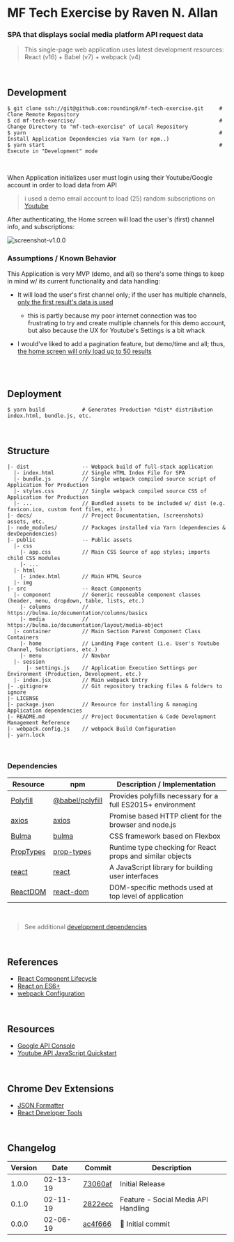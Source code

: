 
# MF Tech Exercise by Raven N. Allan

### SPA that displays social media platform API request data

> This single-page web application uses latest development resources: React (v16) + Babel (v7) + webpack (v4)

<br>

## Development

```
$ git clone ssh://git@github.com:rounding8/mf-tech-exercise.git     # Clone Remote Repository
$ cd mf-tech-exercise/                                              # Change Directory to "mf-tech-exercise" of Local Repository
$ yarn                                                              # Install Application Dependencies via Yarn (or npm..)
$ yarn start                                                        # Execute in "Development" mode
```

<br>

When Application initializes user must login using their Youtube/Google account in order to load data from API

> i used a demo email account to load (25) random subscriptions on [Youtube](https://youtube.com)

After authenticating, the Home screen will load the user's (first) channel info, and subscriptions:

![screenshot-v1.0.0](https://github.com/rounding8/mf-tech-exercise/blob/master/docs/screenshot-v1.0.0.jpg)

### Assumptions / Known Behavior

This Application is very MVP (demo, and all) so there's some things to keep in mind w/ its current functionality and data handling:

- It will load the user's first channel only; if the user has multiple channels, [only the first result's data is used](https://github.com/rounding8/mf-tech-exercise/blob/master/src/container/home/index.jsx#L89)
  - this is partly because my poor internet connection was too frustrating to try and create multiple channels for this demo account, but also because the UX for Youtube's Settings is a bit whack

- I would've liked to add a pagination feature, but demo/time and all; thus, [the home screen will only load up to 50 results](https://github.com/rounding8/mf-tech-exercise/blob/master/src/container/home/index.jsx#L114)

<br>
<br>

## Deployment

```
$ yarn build            # Generates Production *dist* distribution index.html, bundle.js, etc.
```

<br>

## Structure

```
|- dist                 -- Webpack build of full-stack application
  |- index.html         // Single HTML Index File for SPA
  |- bundle.js          // Single webpack compiled source script of Application for Production
  |- styles.css         // Single webpack compiled source CSS of Application for Production
  |- ...                // Bundled assets to be included w/ dist (e.g. favicon.ico, custom font files, etc.)
|- docs/                // Project Documentation, (screenshots) assets, etc.
|- node_modules/        // Packages installed via Yarn (dependencies & devDependencies)
|- public               -- Public assets
  |- css
    |- app.css          // Main CSS Source of app styles; imports child CSS modules
    |- ...
  |- html
    |- index.html       // Main HTML Source
  |- img
|- src                  -- React Components
  |- component          // Generic reuseable component classes (header, menu, dropdown, table, lists, etc.)
    |- columns          // https://bulma.io/documentation/columns/basics
    |- media            // https://bulma.io/documentation/layout/media-object
  |- container          // Main Section Parent Component Class Containers
    |- home             // Landing Page content (i.e. User's Youtube Channel, Subscriptions, etc.)
    |- menu             // Navbar
  |- session
      |- settings.js    // Application Execution Settings per Environment (Production, Development, etc.)
  |- index.jsx          // Main webpack Entry
|- .gitignore           // Git repository tracking files & folders to ignore
|- LICENSE
|- package.json         // Resource for installing & managing Application dependencies
|- README.md            // Project Documentation & Code Development Management Reference
|- webpack.config.js    // webpack Build Configuration
|- yarn.lock
```

<br>

### Dependencies

| Resource                                                               | npm                                                              | Description / Implementation                                |
|------------------------------------------------------------------------|------------------------------------------------------------------|-------------------------------------------------------------|
| [Polyfill](https://babeljs.io/docs/usage/polyfill)                     | [@babel/polyfill](https://www.npmjs.com/package/@babel/polyfill) | Provides polyfills necessary for a full ES2015+ environment |
| [axios](https://github.com/axios/axios)                                | [axios](https://www.npmjs.com/package/axios)                     | Promise based HTTP client for the browser and node.js       |
| [Bulma](https://bulma.io)                                              | [bulma](https://www.npmjs.com/package/bulma)                     | CSS framework based on Flexbox                              |
| [PropTypes](https://reactjs.org/docs/typechecking-with-proptypes.html) | [prop-types](https://www.npmjs.com/package/prop-types)           | Runtime type checking for React props and similar objects   |
| [react](https://reactjs.org)                                           | [react](https://www.npmjs.com/package/react)                     | A JavaScript library for building user interfaces           |
| [ReactDOM](https://reactjs.org/docs/react-dom.html)                    | [react-dom](https://www.npmjs.com/package/react-dom)             | DOM-specific methods used at top level of application       |

<br>

> See additional [development dependencies](https://github.com/rounding8/mf-tech-exercise/blob/master/package.json#L31-L42)

<br>

## References

* [React Component Lifecycle](https://reactjs.org/docs/react-component.html#the-component-lifecycle)
* [React on ES6+](https://babeljs.io/blog/2015/06/07/react-on-es6-plus)
* [webpack Configuration](https://webpack.js.org/configuration)

<br>

## Resources

* [Google API Console](https://console.developers.google.com)
* [Youtube API JavaScript Quickstart](https://developers.google.com/youtube/v3/quickstart/js)

<br>

## Chrome Dev Extensions

* [JSON Formatter](https://chrome.google.com/webstore/detail/json-formatter/bcjindcccaagfpapjjmafapmmgkkhgoa)
* [React Developer Tools](https://chrome.google.com/webstore/detail/react-developer-tools/fmkadmapgofadopljbjfkapdkoienihi)

<br>

## Changelog

| Version | Date     | Commit                                                                                                   | Description |
|---------|----------|----------------------------------------------------------------------------------------------------------|-------------|
| 1.0.0   | 02-13-19 | [73060af](https://github.com/rounding8/mf-tech-exercise/commit/73060af2bbff61a6bfe4749cba252562e9813eba) | Initial Release |
| 0.1.0   | 02-11-19 | [2822ecc](https://github.com/rounding8/mf-tech-exercise/commit/2822ecc7cb451f54ed55f73b5ab627950e0b12c7) | Feature - Social Media API Handling |
| 0.0.0   | 02-06-19 | [ac4f666](https://github.com/rounding8/mf-tech-exercise/commit/ac4f666f49ce797ebe83d68b68d524069bb29f75) | 🎉  Initial commit |

